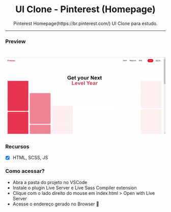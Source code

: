 <h1 align="center">UI Clone - Pinterest (Homepage)</h1> 
<p align="center">Pinterest Homepage(https://br.pinterest.com/) UI Clone para estudo.</p>

<hr/>

### Preview

<h1 align="center">
  <img alt="Pinterest UI Clone" title="#Pinterest UI Clone" src="./assets/pinterest-clone-video.gif" />
</h1>

### Recursos 
- [x]  HTML, SCSS, JS

### Como acessar?
- Abra a pasta do projeto no VSCode
- Instale o plugin Live Server e Live Sass Compiler extension
- Clique com o lado direito do mouse em index.html > Open with Live Server
- Acesse o endereço gerado no Browser 🚀

